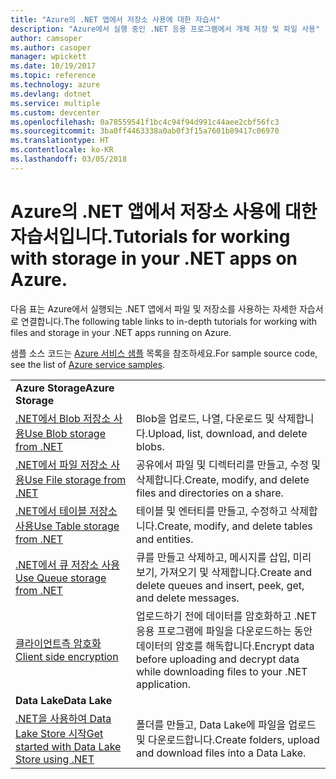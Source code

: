 ```yaml
---
title: "Azure의 .NET 앱에서 저장소 사용에 대한 자습서"
description: "Azure에서 실행 중인 .NET 응용 프로그램에서 개체 저장 및 파일 사용"
author: camsoper
ms.author: casoper
manager: wpickett
ms.date: 10/19/2017
ms.topic: reference
ms.technology: azure
ms.devlang: dotnet
ms.service: multiple
ms.custom: devcenter
ms.openlocfilehash: 0a78559541f1bc4c94f94d991c44aee2cbf56fc3
ms.sourcegitcommit: 3ba0ff4463338a0ab0f3f15a7601b89417c06970
ms.translationtype: HT
ms.contentlocale: ko-KR
ms.lasthandoff: 03/05/2018
---
```

# <a name="tutorials-for-working-with-storage-in-your-net-apps-on-azure"></a><span data-ttu-id="3f58d-103">Azure의 .NET 앱에서 저장소 사용에 대한 자습서입니다.</span><span class="sxs-lookup"><span data-stu-id="3f58d-103">Tutorials for working with storage in your .NET apps on Azure.</span></span>

<span data-ttu-id="3f58d-104">다음 표는 Azure에서 실행되는 .NET 앱에서 파일 및 저장소를 사용하는 자세한 자습서로 연결합니다.</span><span class="sxs-lookup"><span data-stu-id="3f58d-104">The following table links to in-depth tutorials for working with files and storage in your .NET apps running on Azure.</span></span>

<span data-ttu-id="3f58d-105">샘플 소스 코드는 [Azure 서비스 샘플](https://azure.microsoft.com/resources/samples/?platform=dotnet) 목록을 참조하세요.</span><span class="sxs-lookup"><span data-stu-id="3f58d-105">For sample source code, see the list of [Azure service samples](https://azure.microsoft.com/resources/samples/?platform=dotnet).</span></span>

| | |
|---|---|
| <span data-ttu-id="3f58d-106">**Azure Storage**</span><span class="sxs-lookup"><span data-stu-id="3f58d-106">**Azure Storage**</span></span> ||
| <span data-ttu-id="3f58d-107">[.NET에서 Blob 저장소 사용][1]</span><span class="sxs-lookup"><span data-stu-id="3f58d-107">[Use Blob storage from .NET][1]</span></span> | <span data-ttu-id="3f58d-108">Blob을 업로드, 나열, 다운로드 및 삭제합니다.</span><span class="sxs-lookup"><span data-stu-id="3f58d-108">Upload, list, download, and delete blobs.</span></span> |
| <span data-ttu-id="3f58d-109">[.NET에서 파일 저장소 사용][4]</span><span class="sxs-lookup"><span data-stu-id="3f58d-109">[Use File storage from .NET][4]</span></span> | <span data-ttu-id="3f58d-110">공유에서 파일 및 디렉터리를 만들고, 수정 및 삭제합니다.</span><span class="sxs-lookup"><span data-stu-id="3f58d-110">Create, modify, and delete files and directories on a share.</span></span> | 
| <span data-ttu-id="3f58d-111">[.NET에서 테이블 저장소 사용][3]</span><span class="sxs-lookup"><span data-stu-id="3f58d-111">[Use Table storage from .NET][3]</span></span> | <span data-ttu-id="3f58d-112">테이블 및 엔터티를 만들고, 수정하고 삭제합니다.</span><span class="sxs-lookup"><span data-stu-id="3f58d-112">Create, modify, and delete tables and entities.</span></span> |
| <span data-ttu-id="3f58d-113">[.NET에서 큐 저장소 사용][2]</span><span class="sxs-lookup"><span data-stu-id="3f58d-113">[Use Queue storage from .NET][2]</span></span> | <span data-ttu-id="3f58d-114">큐를 만들고 삭제하고, 메시지를 삽입, 미리 보기, 가져오기 및 삭제합니다.</span><span class="sxs-lookup"><span data-stu-id="3f58d-114">Create and delete queues and insert, peek, get, and delete messages.</span></span> |
| <span data-ttu-id="3f58d-115">[클라이언트측 암호화][5]</span><span class="sxs-lookup"><span data-stu-id="3f58d-115">[Client side encryption][5]</span></span> | <span data-ttu-id="3f58d-116">업로드하기 전에 데이터를 암호화하고 .NET 응용 프로그램에 파일을 다운로드하는 동안 데이터의 암호를 해독합니다.</span><span class="sxs-lookup"><span data-stu-id="3f58d-116">Encrypt data before uploading and decrypt data while downloading files to your .NET application.</span></span> 
|<span data-ttu-id="3f58d-117">**Data Lake**</span><span class="sxs-lookup"><span data-stu-id="3f58d-117">**Data Lake**</span></span>||
| <span data-ttu-id="3f58d-118">[.NET을 사용하여 Data Lake Store 시작][6]</span><span class="sxs-lookup"><span data-stu-id="3f58d-118">[Get started with Data Lake Store using .NET][6]</span></span> | <span data-ttu-id="3f58d-119">폴더를 만들고, Data Lake에 파일을 업로드 및 다운로드합니다.</span><span class="sxs-lookup"><span data-stu-id="3f58d-119">Create folders, upload and download files into a Data Lake.</span></span> | 

[1]: /azure/storage/storage-dotnet-how-to-use-blobs
[2]: /azure/storage/storage-dotnet-how-to-use-queues
[3]: /azure/storage/storage-dotnet-how-to-use-tables
[4]: /azure/storage/storage-dotnet-how-to-use-files
[5]: /azure/storage/storage-client-side-encryption
[6]: /azure/data-lake-store/data-lake-store-get-started-net-sdk